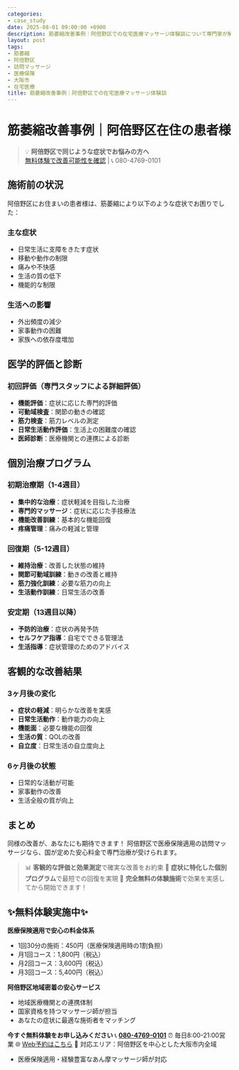 ```yaml
---
categories:
- case_study
date: 2025-08-01 09:00:00 +0900
description: 筋萎縮改善事例｜阿倍野区での在宅医療マッサージ体験談について専門家が解説。筋萎縮でお困りの阿倍野区の方へ、医療保険適用の訪問マッサージで症状改善をサポートします。
layout: post
tags:
- 筋萎縮
- 阿倍野区
- 訪問マッサージ
- 医療保険
- 大阪市
- 在宅医療
title: 筋萎縮改善事例｜阿倍野区での在宅医療マッサージ体験談
---
```



# 筋萎縮改善事例｜阿倍野区在住の患者様

> 💡 **阿倍野区で同じような症状でお悩みの方へ**  
> [無料体験で改善可能性を確認](https://peraichi.com/landing_pages/view/himawari-massage/) | 📞 080-4769-0101

## 施術前の状況
阿倍野区にお住まいの患者様は、筋萎縮により以下のような症状でお困りでした：

### 主な症状
- 日常生活に支障をきたす症状
- 移動や動作の制限
- 痛みや不快感
- 生活の質の低下
- 機能的な制限

### 生活への影響
- 外出頻度の減少
- 家事動作の困難
- 家族への依存度増加

## 医学的評価と診断

### 初回評価（専門スタッフによる詳細評価）
- **機能評価**：症状に応じた専門的評価
- **可動域検査**：関節の動きの確認
- **筋力検査**：筋力レベルの測定
- **日常生活動作評価**：生活上の困難度の確認
- **医師診断**：医療機関との連携による診断

## 個別治療プログラム

### 初期治療期（1-4週目）
- **集中的な治療**：症状軽減を目指した治療
- **専門的マッサージ**：症状に応じた手技療法
- **機能改善訓練**：基本的な機能回復
- **疼痛管理**：痛みの軽減と管理

### 回復期（5-12週目）
- **維持治療**：改善した状態の維持
- **関節可動域訓練**：動きの改善と維持
- **筋力強化訓練**：必要な筋力の向上
- **生活動作訓練**：日常生活の改善

### 安定期（13週目以降）
- **予防的治療**：症状の再発予防
- **セルフケア指導**：自宅でできる管理法
- **生活指導**：症状管理のためのアドバイス

## 客観的な改善結果

### 3ヶ月後の変化
- **症状の軽減**：明らかな改善を実感
- **日常生活動作**：動作能力の向上
- **機能面**：必要な機能の回復
- **生活の質**：QOLの改善
- **自立度**：日常生活の自立度向上

### 6ヶ月後の状態
- 日常的な活動が可能
- 家事動作の改善
- 生活全般の質が向上

## まとめ
同様の改善が、あなたにも期待できます！
阿倍野区で医療保険適用の訪問マッサージなら、国が定めた安心料金で専門治療が受けられます。

> 📊 **客観的な評価と効果測定**で確実な改善をお約束
> 🎯 **症状に特化した個別プログラム**で最短での回復を実現
> 💯 **完全無料の体験施術**で効果を実感してから開始できます！

## ✨無料体験実施中✨

**医療保険適用で安心の料金体系**
- 1回30分の施術：450円（医療保険適用時の1割負担）
- 月1回コース：1,800円（税込）
- 月2回コース：3,600円（税込）
- 月3回コース：5,400円（税込）

**阿倍野区地域密着の安心サービス**
- 地域医療機関との連携体制
- 国家資格を持つマッサージ師が担当
- あなたの症状に最適な施術者をマッチング

**今すぐ無料体験をお申し込みください**
📞 **[080-4769-0101](tel:080-4769-0101)**
⏰ 毎日8:00-21:00営業
🌐 [Web予約はこちら](https://peraichi.com/landing_pages/view/himawari-massage/)
📍 対応エリア：阿倍野区を中心とした大阪市内全域
- 医療保険適用・経験豊富なあん摩マッサージ師が対応
